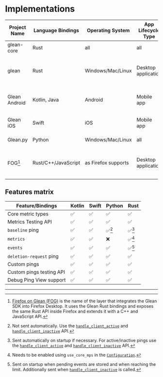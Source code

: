 # Implementations

| Project Name      | Language Bindings   | Operating System  | App Lifecycle Type  | Environment Data source |
| ----------------- | ------------------- | ----------------  | ------------------- | ----------------------- |
| glean-core        | Rust                | all               | all                 | none                    |
| glean             | Rust                | Windows/Mac/Linux | Desktop application | OS info build-time autodetected, app info passed in |
| Glean Android     | Kotlin, Java        | Android           | Mobile app          | Autodetected from the Android environment |
| Glean iOS         | Swift               | iOS               | Mobile app          | Autodetected from the iOS environment
| Glean.py          | Python              | Windows/Mac/Linux | all                 | Autodetected at runtime |
| FOG[^1]           | Rust/C++/JavaScript | as Firefox supports | Desktop application | OS info build-time autodetected, app info passed in |

## Features matrix

| Feature/Bindings        | Kotlin | Swift | Python | Rust |
| ----------------------- | ------ | ----- | ------ | ---- |
| Core metric types       | ✅     | ✅    | ✅      | ✅     |
| Metrics Testing API     | ✅     | ✅    | ✅      | ✅     |
| `baseline` ping         | ✅     | ✅    | ✅[^2]  | ✅[^3] |
| `metrics`               | ✅     | ✅    | ❌      | ✅[^4] |
| `events`                | ✅     | ✅    | ✅      | ✅[^5] |
| `deletion-request` ping | ✅     | ✅    | ✅      | ✅     |
| Custom pings            | ✅     | ✅    | ✅      | ✅     |
| Custom pings testing API| ✅     | ✅    | ✅      | ✅     |
| Debug Ping View support | ✅     | ✅    | ✅      | ✅     |

---

[^1]: [Firefox on Glean (FOG)](https://firefox-source-docs.mozilla.org/toolkit/components/glean/index.html) is the name of the layer that integrates the Glean SDK into Firefox Desktop. It uses the Glean Rust bindings and exposes the same Rust API inside Firefox and extends it with a C++ and JavaScript API.

[^2]: Not sent automatically. Use the [`handle_client_active`][py_client_active] and [`handle_client_inactive`][py_client_inactive] API.

[^3]: Sent automatically on startup if necessary. For active/inactive pings use the [`handle_client_active`][rs_client_active] and [`handle_client_inactive`][rs_client_inactive] API.

[^4]: Needs to be enabled using `use_core_mps` in the [`Configuration`][rs_configuration].

[^5]: Sent on startup when pending events are stored and when reaching the limit. Additionally sent when [`handle_client_inactive`][rs_client_inactive] is called.


[py_client_active]: ../../../python/glean/#glean.Glean.handle_client_active
[py_client_inactive]: ../../../python/glean/#glean.Glean.handle_client_inactive
[rs_client_active]: ../../../docs/glean/fn.handle_client_active.html
[rs_client_inactive]: ../../../docs/glean/fn.handle_client_inactive.html
[rs_configuration]: ../../../docs/glean/struct.Configuration.html
